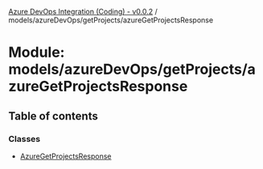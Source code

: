 [Azure DevOps Integration (Coding) - v0.0.2](../README.md) / models/azureDevOps/getProjects/azureGetProjectsResponse

# Module: models/azureDevOps/getProjects/azureGetProjectsResponse

## Table of contents

### Classes

- [AzureGetProjectsResponse](../classes/models_azureDevOps_getProjects_azureGetProjectsResponse.AzureGetProjectsResponse.md)
